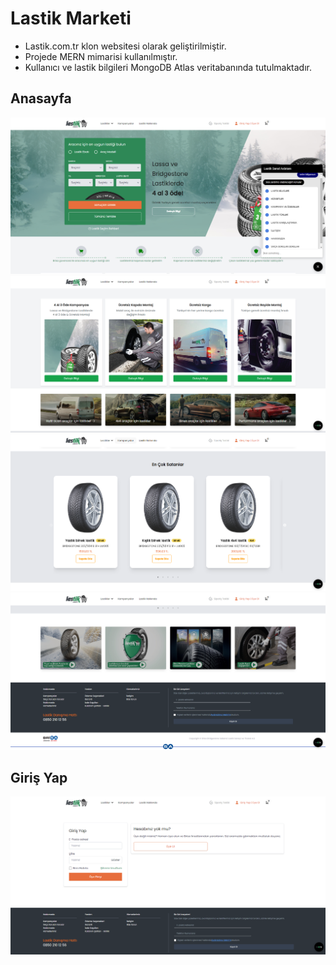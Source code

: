 # Lastik Marketi
- Lastik.com.tr klon websitesi olarak geliştirilmiştir.
- Projede MERN mimarisi kullanılmıştır.
- Kullanıcı ve lastik bilgileri MongoDB Atlas veritabanında tutulmaktadır.

## Anasayfa

![Anasayfa](./Resimler/Anasayfa.PNG)
![Anasayfa2](./Resimler/Anasayfa2.PNG)
![Anasayfa3](./Resimler/Anasayfa3.PNG)
![Anasayfa4](./Resimler/Anasayfa4.PNG)

## Giriş Yap

![GirişYap](./Resimler/GirişYap.PNG)
